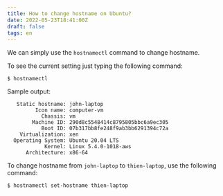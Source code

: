 ```yaml
---
title: How to change hostname on Ubuntu?
date: 2022-05-23T18:41:00Z
draft: false
tags: en
---
```


We can simply use the `hostnamectl` command to change hostname.

To see the current setting just typing the following command:

```
$ hostnamectl
```

Sample output:

```
   Static hostname: john-laptop
         Icon name: computer-vm
           Chassis: vm
        Machine ID: 290d8c5548414c8795805bbc6a9ec305
           Boot ID: 07b317bb8fe248f9ab3bb6291394c72a
    Virtualization: xen
  Operating System: Ubuntu 20.04 LTS
            Kernel: Linux 5.4.0-1018-aws
      Architecture: x86-64
```


To change hostname from `john-laptop` to `thien-laptop`, use the following command:

```
$ hostnamectl set-hostname thien-laptop
```

